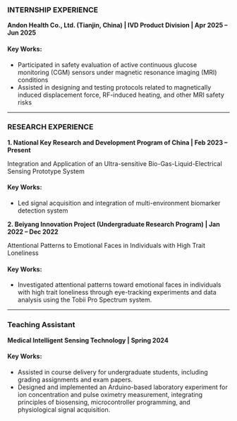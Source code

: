 ### **INTERNSHIP EXPERIENCE**  
**Andon Health Co., Ltd. (Tianjin, China) | IVD Product Division | Apr 2025 – Jun 2025**  

#### Key Works:  
- Participated in safety evaluation of active continuous glucose monitoring (CGM) sensors under magnetic resonance imaging (MRI) conditions  
- Assisted in designing and testing protocols related to magnetically induced displacement force, RF-induced heating, and other MRI safety risks

---

### **RESEARCH EXPERIENCE**  
**1. National Key Research and Development Program of China | Feb 2023 – Present**  

Integration and Application of an Ultra-sensitive Bio-Gas-Liquid-Electrical Sensing Prototype System

#### Key Works:  
- Led signal acquisition and integration of multi-environment biomarker detection system  

**2. Beiyang Innovation Project (Undergraduate Research Program) | Jan 2022 – Dec 2022**  

Attentional Patterns to Emotional Faces in Individuals with High Trait Loneliness

#### Key Works:  
- Investigated attentional patterns toward emotional faces in individuals with high trait loneliness through eye-tracking experiments and data analysis using the Tobii Pro Spectrum system. 

---

### **Teaching Assistant**  
**Medical Intelligent Sensing Technology  | Spring 2024** 

#### Key Works:  
- Assisted in course delivery for undergraduate students, including grading assignments and exam papers.
- Designed and implemented an Arduino-based laboratory experiment for ion concentration and pulse oximetry measurement, integrating principles of biosensing, microcontroller programming, and physiological signal acquisition.
